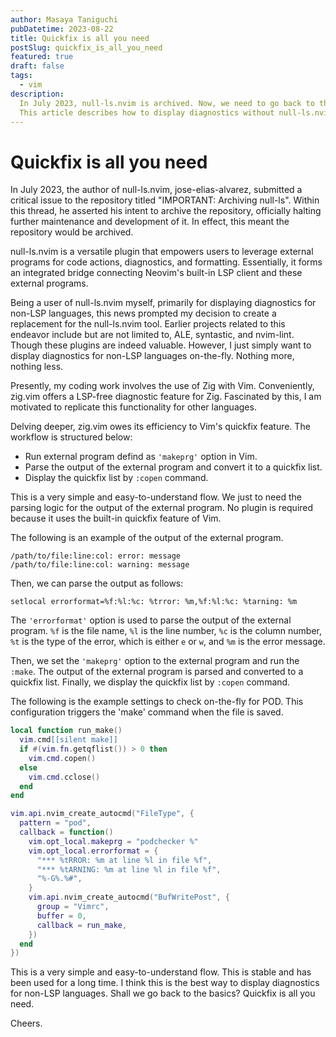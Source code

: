 ```yaml
---
author: Masaya Taniguchi
pubDatetime: 2023-08-22
title: Quickfix is all you need
postSlug: quickfix_is_all_you_need
featured: true
draft: false
tags:
  - vim
description:
  In July 2023, null-ls.nvim is archived. Now, we need to go back to the basics.
  This article describes how to display diagnostics without null-ls.nvim.
---
```


# Quickfix is all you need

In July 2023, the author of null-ls.nvim, jose-elias-alvarez,
submitted a critical issue to the repository titled "IMPORTANT: Archiving null-ls".
Within this thread, he asserted his intent to archive the repository,
officially halting further maintenance and development of it.
In effect, this meant the repository would be archived.

null-ls.nvim is a versatile plugin that empowers users to leverage external
programs for code actions, diagnostics, and formatting. Essentially,
it forms an integrated bridge connecting Neovim's built-in LSP client
and these external programs.

Being a user of null-ls.nvim myself, primarily for displaying diagnostics
for non-LSP languages, this news prompted my decision to create a replacement
for the null-ls.nvim tool. Earlier projects related to this endeavor include
but are not limited to, ALE, syntastic, and nvim-lint.
Though these plugins are indeed valuable. However, I just simply want to display
diagnostics for non-LSP languages on-the-fly. Nothing more, nothing less.

Presently, my coding work involves the use of Zig with Vim.
Conveniently, zig.vim offers a LSP-free diagnostic feature for Zig.
Fascinated by this, I am motivated to replicate this functionality for other languages.

Delving deeper, zig.vim owes its efficiency to Vim's quickfix feature.
The workflow is structured below:

- Run external program defind as `'makeprg'` option in Vim.
- Parse the output of the external program and convert it to a quickfix list.
- Display the quickfix list by `:copen` command.

This is a very simple and easy-to-understand flow.
We just to need the parsing logic for the output of the external program.
No plugin is required because it uses the built-in quickfix feature of Vim.

The following is an example of the output of the external program.

```
/path/to/file:line:col: error: message
/path/to/file:line:col: warning: message
```

Then, we can parse the output as follows:

```viml
setlocal errorformat=%f:%l:%c: %trror: %m,%f:%l:%c: %tarning: %m
```

The `'errorformat'` option is used to parse the output of the external program.
`%f` is the file name, `%l` is the line number, `%c` is the column number,
`%t` is the type of the error, which is either `e` or `w`, and `%m` is the
error message.

Then, we set the `'makeprg'` option to the external program and run the `:make`.
The output of the external program is parsed and converted to a quickfix list.
Finally, we display the quickfix list by `:copen` command.

The following is the example settings to check on-the-fly for POD.
This configuration triggers the 'make' command when the file is saved.

```lua
local function run_make()
  vim.cmd[[silent make]]
  if #(vim.fn.getqflist()) > 0 then
	vim.cmd.copen()
  else
	vim.cmd.cclose()
  end
end

vim.api.nvim_create_autocmd("FileType", {
  pattern = "pod",
  callback = function()
	vim.opt_local.makeprg = "podchecker %"
	vim.opt_local.errorformat = {
	  "*** %tRROR: %m at line %l in file %f",
	  "*** %tARNING: %m at line %l in file %f",
	  "%-G%.%#",
	}
	vim.api.nvim_create_autocmd("BufWritePost", {
	  group = "Vimrc",
	  buffer = 0,
	  callback = run_make,
	})
  end
})
```

This is a very simple and easy-to-understand flow.
This is stable and has been used for a long time.
I think this is the best way to display diagnostics for non-LSP languages.
Shall we go back to the basics? Quickfix is all you need.

Cheers.
